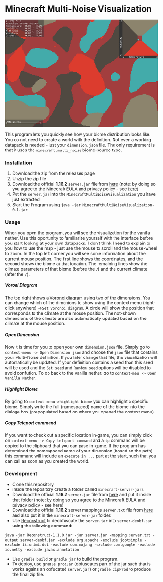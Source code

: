 Minecraft Multi-Noise Visualization
===================================

![Vanilla Nether](screenshots/vanilla-nether.jpg)

This program lets you quickly see how your biome distribution looks
like. You do not need to create a world with the definition. Not
even a working datapack is needed - just your ``dimension.json``
file. The only requirement is that it uses the
``minecraft:multi_noise`` biome-source type.

### Installation
1. Download the zip from the releases page
1. Unzip the zip file
1. Download the official **1.16.2** ``server.jar`` file from [here](https://launcher.mojang.com/v1/objects/c5f6fb23c3876461d46ec380421e42b289789530/server.jar) (note: by doing so you agree to the Minecraft EULA and privacy policy - see [here](https://www.minecraft.net/en-us/download/server/))
1. Put the ``server.jar`` into the ``MinecraftMultiNoiseVisualization`` you have just extracted
1. Start the Program using ``java -jar MinecraftMultiNoiseVisualization-0.1.jar``

### Usage
When you open the program, you will see the visualization for the vanilla nether. Use this
oportunity to familiarize yourself with the interface before you start looking at
your own datapacks. I don't think I need to explain to you how to use the map - just use the mouse to scroll and
 the mouse-wheel to zoom. In the top left corner you will see some information about
the current mouse position. The first line shows the coordinates, and the second
shows the biome at that location. The remaining lines show the climate parameters of
that biome (before the ``/``) and the current climate (after the ``/``).

##### Voroni Diagram
The top right shows a [Voronoi diagram](https://en.wikipedia.org/wiki/Voronoi_diagram) using two
of the dimensions. You can change which of the dimenions to show using the context menu (right-click anywhere)
->``Set Voronoi diagram``. A circle will show the position that corresponds to the climate at the mouse position.
The not-shown dimensions of the climate are also automatically updated based on the climate
at the mouse position.

##### Open Dimension
Now it is time for you to open your own ``dimension.json`` file. Simply go to ``context-menu -> Open Dimension json``
and choose the ``json`` file that contains your Multi-Noise definition. If you later change that file, the visualization
will automatically be updated. If your definition contains a seed than this seed will be used and the ``Set seed`` and ``Random seed``
options will be disabled to avoid confution. To go back to the vanilla nether, go to ``context-meu -> Open Vanilla Nether``.

##### Highlight Biome
By going to ``context menu->highlight biome`` you can highlight a specific biome. Simply write the full (namespaced)
name of the biome into the dialoge box (prepopulated based on where you opened the context menu)

##### Copy Teleport command
If you want to check out a specific location in-game, you can simply click on ``context-menu -> Copy teleport command``
and a ``tp`` command will be copied to the clipboard that you can pase in-game. If the program has determined the
namespaced name of your dimension (based on the path) this command will include an ``execute in ...`` part at the start,
such that you can call as soon as you created the world.

### Development
- Clone this repository
- inside the repository create a folder called ``minecraft-server-jars``
- Download the official **1.16.2** ``server.jar`` file from [here](https://launcher.mojang.com/v1/objects/c5f6fb23c3876461d46ec380421e42b289789530/server.jar) and put it inside that folder (note: by doing so you agree to the Minecraft EULA and privacy policy - see [here](https://www.minecraft.net/en-us/download/server/))
- Download the official **1.16.2** server mappings ``server.txt`` file from [here](TODO) and also put it in the ``minecraft-server-jar`` folder.
- Use [Reconstruct](https://github.com/LXGaming/Reconstruct) to deobfuscate the ``server.jar`` into ``server-deobf.jar`` using the following command: 
```
java -jar Reconstruct-1.1.0.jar -jar server.jar -mapping server.txt -output server-deobf.jar -exclude org.apache -exclude joptsimple -exclude it.unimi.dsi -exclude com.mojang -exclude com.google -exclude io.netty -exclude javax.annotation
```
- Use ``gradle build`` or ``gradle jar`` to build the program.
- To deploy, use ``gradle prodJar`` (obfuscates part of the jar such that is works agains an obfucated ``server.jar``) or ``gradle zipProd`` to produce the final zip file.